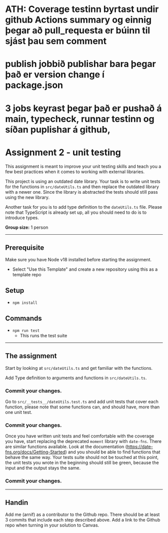 # ATH: Coverage testinn byrtast undir github Actions summary og einnig þegar að pull_requesta er búinn til sjást þau sem comment

# publish jobbið publishar bara þegar það er version change í package.json 
# 3 jobs keyrast þegar það er pushað á main, typecheck, runnar testinn og síðan puplishar á github, 
 
 
 
 
 
 
 
 
 
 
 
 # Assignment 2 - unit testing


This assignment is meant to improve your unit testing skills and teach you a few best practices when it comes to working with external libraries.

This project is using an outdated date library. Your task is to write unit tests for the functions in `src/dateUtils.ts` and then replace the outdated library with a newer one.
Since the library is abstracted the tests should still pass using the new library.

Another task for you is to add type definition to the `dateUtils.ts` file. Please note that TypeScript is already set up, all you should need to do is to introduce types.


**Group size:** 1 person

-----

## Prerequisite

Make sure you have Node v18 installed before starting the assignment.
* Select "Use this Template" and create a new repository using this as a template repo

## Setup

* `npm install`

## Commands
* `npm run test`
    - This runs the test suite


------------------

## The assignment

Start by looking at `src/dateUtils.ts` and get familiar with the functions.

Add Type definition to arguments and functions in `src/dateUtils.ts`.

### **Commit your changes.**

Go to `src/__tests__/dateUtils.test.ts` and add unit tests that cover each function, please note that some functions can, and should have, more than one unit test.

### **Commit your changes.**

Once you have written unit tests and feel comfortable with the coverage you have, start replacing the deprecated `moment` library with `date-fns`. There are similar functions available. Look at the documentation (https://date-fns.org/docs/Getting-Started) and you should be able to find functions that behave the same way.
Your tests suite should not be touched at this point, the unit tests you wrote in the beginning should still be green, because the input and the output stays the same.

### **Commit your changes.**


--------
## Handin

Add me (arnif) as a contributor to the Github repo. There should be at least 3 commits that include each step described above.
Add a link to the Github repo when turning in your solution to Canvas.

